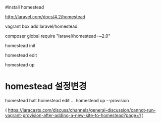 

#install homestead

http://laravel.com/docs/4.2/homestead

vagrant box add laravel/homestead

composer global require "laravel/homestead=~2.0"

homestead init

homestead edit

homestead up


# homestead 설정변경
homestead halt
homestead edit
...
homestead up --provision

( https://laracasts.com/discuss/channels/general-discussion/cannot-run-vagrant-provision-after-adding-a-new-site-to-homestead?page=1 )
